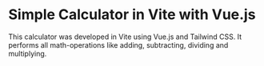 # Simple Calculator in Vite with Vue.js

This calculator was developed in Vite using Vue.js and Tailwind CSS. It performs all math-operations like adding, subtracting, dividing and multiplying. 

